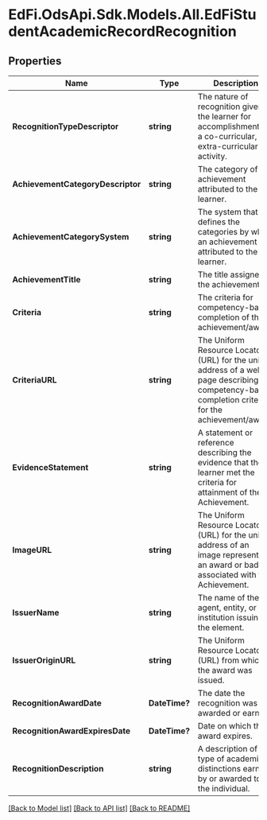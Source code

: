 # EdFi.OdsApi.Sdk.Models.All.EdFiStudentAcademicRecordRecognition
## Properties

Name | Type | Description | Notes
------------ | ------------- | ------------- | -------------
**RecognitionTypeDescriptor** | **string** | The nature of recognition given to the learner for accomplishments in a co-curricular, or extra-curricular activity. | 
**AchievementCategoryDescriptor** | **string** | The category of achievement attributed to the learner. | [optional] 
**AchievementCategorySystem** | **string** | The system that defines the categories by which an achievement is attributed to the learner. | [optional] 
**AchievementTitle** | **string** | The title assigned to the achievement. | [optional] 
**Criteria** | **string** | The criteria for competency-based completion of the achievement/award. | [optional] 
**CriteriaURL** | **string** | The Uniform Resource Locator (URL) for the unique address of a web page describing the competency-based completion criteria for the achievement/award. | [optional] 
**EvidenceStatement** | **string** | A statement or reference describing the evidence that the learner met the criteria for attainment of the Achievement. | [optional] 
**ImageURL** | **string** | The Uniform Resource Locator (URL) for the unique address of an image representing an award or badge associated with the Achievement. | [optional] 
**IssuerName** | **string** | The name of the agent, entity, or institution issuing the element. | [optional] 
**IssuerOriginURL** | **string** | The Uniform Resource Locator (URL) from which the award was issued. | [optional] 
**RecognitionAwardDate** | **DateTime?** | The date the recognition was awarded or earned. | [optional] 
**RecognitionAwardExpiresDate** | **DateTime?** | Date on which the award expires. | [optional] 
**RecognitionDescription** | **string** | A description of the type of academic distinctions earned by or awarded to the individual. | [optional] 

[[Back to Model list]](../README.md#documentation-for-models) [[Back to API list]](../README.md#documentation-for-api-endpoints) [[Back to README]](../README.md)

